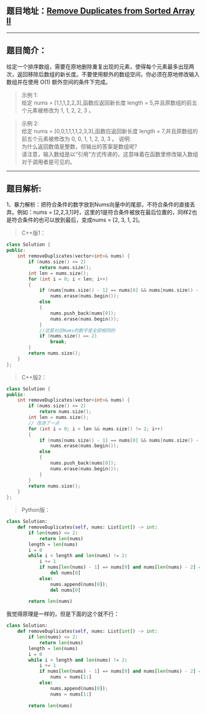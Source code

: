 ## 题目地址：[Remove Duplicates from Sorted Array II](https://leetcode.com/problems/remove-duplicates-from-sorted-array-ii/)
---
## 题目简介：
给定一个排序数组，需要在原地删除重复出现的元素，使得每个元素最多出现两次，返回移除后数组的新长度。不要使用额外的数组空间，你必须在原地修改输入数组并在使用 O(1) 额外空间的条件下完成。     

> 示例 1:     
> 给定 nums = [1,1,1,2,2,3],函数应返回新长度 length = 5,并且原数组的前五个元素被修改为 1, 1, 2, 2, 3 。
 
> 示例 2:     
> 给定 nums = [0,0,1,1,1,1,2,3,3],函数应返回新长度 length = 7,并且原数组的前五个元素被修改为 0, 0, 1, 1, 2, 3, 3 。 
说明:   
为什么返回数值是整数，但输出的答案是数组呢?   
请注意，输入数组是以“引用”方式传递的，这意味着在函数里修改输入数组对于调用者是可见的。   
---
## 题目解析:   
  
1、暴力解析：把符合条件的数字放到Nums向量中的尾部，不符合条件的直接丢弃。例如：nums = [2,2,3,1]时，这里的1是符合条件被放在最后位置的，同样2也是符合条件的也可以放到最后，变成nums = [2, 3, 1, 2]。    

>C++版1：

```c++
class Solution {
public:
    int removeDuplicates(vector<int>& nums) {
        if (nums.size() <= 2)
            return nums.size();
        int len = nums.size();
        for (int i = 0; i < len; i++)
        {
            if (nums[nums.size() - 1] == nums[0] && nums[nums.size() - 2] == nums[0])
                nums.erase(nums.begin());
            else
            {
                nums.push_back(nums[0]);
                nums.erase(nums.begin());
            }
            //这里对应Nums的数字是全部相同的
            if (nums.size() == 2)
                break;
        }
        return nums.size();
    }
};
```
>C++版2：

```c++
class Solution {
public:
    int removeDuplicates(vector<int>& nums) {
        if (nums.size() <= 2)
            return nums.size();
        int len = nums.size();
        // 改进了一点
        for (int i = 0; i < len && nums.size() != 2; i++)
        {
            if (nums[nums.size() - 1] == nums[0] && nums[nums.size() - 2] == nums[0])
                nums.erase(nums.begin());
            else
            {
                nums.push_back(nums[0]);
                nums.erase(nums.begin());
            }
        }
        return nums.size();
    }
};
```

> Python版：
```python
class Solution:
    def removeDuplicates(self, nums: List[int]) -> int:
        if len(nums) <= 2:
            return len(nums)
        length = len(nums)
        i = 0
        while i < length and len(nums) != 2:
            i += 1
            if nums[len(nums) - 1] == nums[0] and nums[len(nums) - 2] == nums[0]:
                del nums[0]
            else:
                nums.append(nums[0]);
                del nums[0]
            
        return len(nums)
```

我觉得原理是一样的，但是下面的这个就不行：   
```python
class Solution:
    def removeDuplicates(self, nums: List[int]) -> int:
        if len(nums) <= 2:
            return len(nums)
        length = len(nums)
        i = 0
        while i < length and len(nums) != 2:
            i += 1
            if nums[len(nums) - 1] == nums[0] and nums[len(nums) - 2] == nums[0]:
                nums = nums[1:]
            else:
                nums.append(nums[0]);
                nums = nums[1:]
            
        return len(nums)
````
